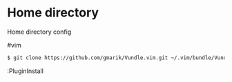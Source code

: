 ﻿Home directory
==============

Home directory config

#vim
```bash
$ git clone https://github.com/gmarik/Vundle.vim.git ~/.vim/bundle/Vundle.vim
```
:PluginInstall <ENTER>

